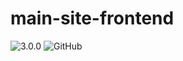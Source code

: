 # main-site-frontend

![3.0.0](https://img.shields.io/badge/version-3.0.0-blue.svg)
![GitHub](https://img.shields.io/github/license/SamChou19815/website.svg)
